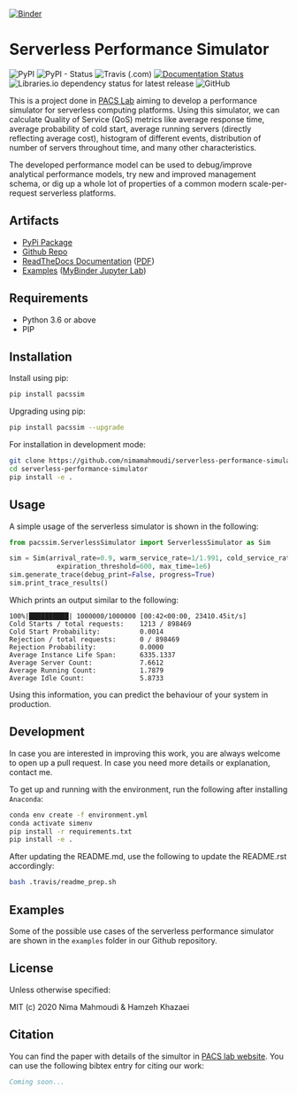 [![Binder](https://mybinder.org/badge_logo.svg)](https://mybinder.org/v2/gh/nimamahmoudi/serverless-performance-simulator/production?urlpath=lab%2Ftree%2Fexamples%2F)

# Serverless Performance Simulator

![PyPI](https://img.shields.io/pypi/v/pacssim.svg)
![PyPI - Status](https://img.shields.io/pypi/status/pacssim.svg)
![Travis (.com)](https://img.shields.io/travis/com/nimamahmoudi/serverless-performance-simulator.svg)
[![Documentation Status](https://readthedocs.org/projects/serverless-performance-simulator/badge/?version=latest)](https://serverless-performance-simulator.readthedocs.io/en/latest/?badge=latest)
![Libraries.io dependency status for latest release](https://img.shields.io/librariesio/release/pypi/pacssim.svg)
![GitHub](https://img.shields.io/github/license/nimamahmoudi/serverless-performance-simulator.svg)

This is a project done in [PACS Lab](https://pacs.eecs.yorku.ca/) aiming to develop
a performance simulator for serverless computing platforms. Using this simulator,
we can calculate Quality of Service (QoS) metrics like average response time,
average probability of cold start, average running servers (directly reflecting average cost),
histogram of different events, distribution of number of servers throughout time, and many
other characteristics.

The developed performance model can be used to debug/improve analytical performance models,
try new and improved management schema, or dig up a whole lot of properties of a common
modern scale-per-request serverless platforms.

## Artifacts

- [PyPi Package](https://pypi.org/project/pacssim/)
- [Github Repo](https://github.com/nimamahmoudi/serverless-performance-simulator)
- [ReadTheDocs Documentation](https://serverless-performance-simulator.readthedocs.io/en/latest/) ([PDF](https://serverless-performance-simulator.readthedocs.io/_/downloads/en/latest/pdf/))
- [Examples](./examples) ([MyBinder Jupyter Lab](https://mybinder.org/v2/gh/nimamahmoudi/serverless-performance-simulator/production?urlpath=lab%2Ftree%2Fexamples%2F))

## Requirements

- Python 3.6 or above
- PIP

## Installation

Install using pip:

```sh
pip install pacssim
```

Upgrading using pip:

```sh
pip install pacssim --upgrade
```

For installation in development mode:

```sh
git clone https://github.com/nimamahmoudi/serverless-performance-simulator
cd serverless-performance-simulator
pip install -e .
```

## Usage

A simple usage of the serverless simulator is shown in the following:

```py
from pacssim.ServerlessSimulator import ServerlessSimulator as Sim

sim = Sim(arrival_rate=0.9, warm_service_rate=1/1.991, cold_service_rate=1/2.244,
            expiration_threshold=600, max_time=1e6)
sim.generate_trace(debug_print=False, progress=True)
sim.print_trace_results()
```

Which prints an output similar to the following:

```
100%|██████████| 1000000/1000000 [00:42<00:00, 23410.45it/s]
Cold Starts / total requests:	 1213 / 898469
Cold Start Probability: 	     0.0014
Rejection / total requests:      0 / 898469
Rejection Probability: 		     0.0000
Average Instance Life Span:      6335.1337
Average Server Count:  		     7.6612
Average Running Count:  	     1.7879
Average Idle Count:  		     5.8733
```

Using this information, you can predict the behaviour of your system in production.

## Development

In case you are interested in improving this work, you are always welcome to open up a pull request.
In case you need more details or explanation, contact me.

To get up and running with the environment, run the following after installing `Anaconda`:

```sh
conda env create -f environment.yml
conda activate simenv
pip install -r requirements.txt
pip install -e .
```

After updating the README.md, use the following to update the README.rst accordingly:

```sh
bash .travis/readme_prep.sh
```

## Examples

Some of the possible use cases of the serverless performance simulator are shown in the `examples` folder in our Github repository.

## License

Unless otherwise specified:

MIT (c) 2020 Nima Mahmoudi & Hamzeh Khazaei

## Citation

You can find the paper with details of the simultor in [PACS lab website](https://pacs.eecs.yorku.ca/publications/). You can use the following bibtex entry for citing our work:

```bib
Coming soon...
```
